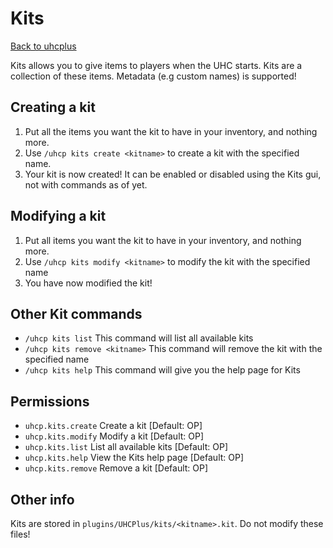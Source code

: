 # Kits
[Back to uhcplus](/wiki/plugins/uhcplus/index.md)

Kits allows you to give items to players when the UHC starts. Kits are a collection of these items. Metadata (e.g custom names) is supported!

## Creating a kit
1. Put all the items you want the kit to have in your inventory, and nothing more.
2. Use ``/uhcp kits create <kitname>`` to create a kit with the specified name.
3. Your kit is now created! It can be enabled or disabled using the Kits gui, not with commands as of yet.

## Modifying a kit
1. Put all items you want the kit to have in your inventory, and nothing more.
2. Use ``/uhcp kits modify <kitname>`` to modify the kit with the specified name
3. You have now modified the kit!

## Other Kit commands
- ``/uhcp kits list`` This command will list all available kits
- ``/uhcp kits remove <kitname>`` This command will remove the kit with the specified name
- ``/uhcp kits help`` This command will give you the help page for Kits

## Permissions
- ``uhcp.kits.create`` Create a kit [Default: OP]
- ``uhcp.kits.modify`` Modify a kit [Default: OP]
- ``uhcp.kits.list`` List all available kits [Default: OP]
- ``uhcp.kits.help`` View the Kits help page [Default: OP]
- ``uhcp.kits.remove`` Remove a kit [Default: OP]

## Other info
Kits are stored in ``plugins/UHCPlus/kits/<kitname>.kit``. Do not modify these files!